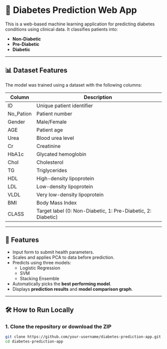 # 🧠 Diabetes Prediction Web App

This is a web-based machine learning application for predicting diabetes conditions using clinical data. It classifies patients into:

- **Non-Diabetic**
- **Pre-Diabetic**
- **Diabetic**

---

## 📊 Dataset Features

The model was trained using a dataset with the following columns:

| Column | Description |
|--------|-------------|
| ID | Unique patient identifier |
| No_Pation | Patient number |
| Gender | Male/Female |
| AGE | Patient age |
| Urea | Blood urea level |
| Cr | Creatinine |
| HbA1c | Glycated hemoglobin |
| Chol | Cholesterol |
| TG | Triglycerides |
| HDL | High-density lipoprotein |
| LDL | Low-density lipoprotein |
| VLDL | Very low-density lipoprotein |
| BMI | Body Mass Index |
| CLASS | Target label (0: Non-Diabetic, 1: Pre-Diabetic, 2: Diabetic) |

---

## 🚀 Features

- Input form to submit health parameters.
- Scales and applies PCA to data before prediction.
- Predicts using three models:
  - Logistic Regression
  - SVM
  - Stacking Ensemble
- Automatically picks the **best performing model**.
- Displays **prediction results** and **model comparison graph**.

---

## 🛠️ How to Run Locally

### 1. Clone the repository or download the ZIP
```bash
git clone https://github.com/your-username/diabetes-prediction-app.git
cd diabetes-prediction-app
